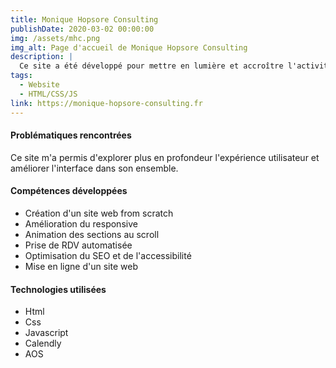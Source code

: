 ```yaml
---
title: Monique Hopsore Consulting
publishDate: 2020-03-02 00:00:00
img: /assets/mhc.png
img_alt: Page d'accueil de Monique Hopsore Consulting
description: |
  Ce site a été développé pour mettre en lumière et accroître l'activité libérale de consulting/coaching de ma mère. 
tags:
  - Website
  - HTML/CSS/JS
link: https://monique-hopsore-consulting.fr
---
```


#### Problématiques rencontrées

Ce site m'a permis d'explorer plus en profondeur l'expérience utilisateur et améliorer l'interface dans son ensemble.

#### Compétences développées
- Création d'un site web from scratch 
- Amélioration du responsive
- Animation des sections au scroll
- Prise de RDV automatisée
- Optimisation du SEO et de l'accessibilité 
- Mise en ligne d'un site web

#### Technologies utilisées

- Html
- Css
- Javascript
- Calendly
- AOS
